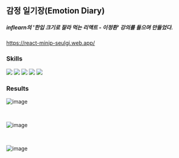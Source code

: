 ## 감정 일기장(Emotion Diary)

##### inflearn의 '한입 크기로 잘라 먹는 리액트 - 이정환' 강의를 들으며 만들었다.<br>

<a><mark style="background-color: #d4d4f8">https://react-minip-seulgi.web.app/</mark></a>

### Skills

<img src="https://img.shields.io/badge/JavaScript-FFCA28?style=flat-square&logo=JavaScript&logoColor=white"/>
<img src="https://img.shields.io/badge/HTML5-E34F26?style=flat-square&logo=HTML&logoColor=white"/>
<img src="https://img.shields.io/badge/CSS3-1572B6?style=flat-square&logo=CSS&logoColor=white"/>
<img src="https://img.shields.io/badge/Firebase-FFCA28?style=flat-square&logo=firebase&logoColor=white"/>
<img src="https://img.shields.io/badge/React-61DAFB?style=flat-square&logo=React&logoColor=black"/>

### Results

![image](https://user-images.githubusercontent.com/102353910/162172093-85a10bfa-8039-4c73-9312-2f44ef7378d8.png)

<br>

![image](https://user-images.githubusercontent.com/102353910/162172459-a582ee83-4432-46eb-8fc2-62eedfb3875e.png)

<br>

![image](https://user-images.githubusercontent.com/102353910/162172561-97baeecf-9075-4f25-9faf-d478aac939e4.png)
